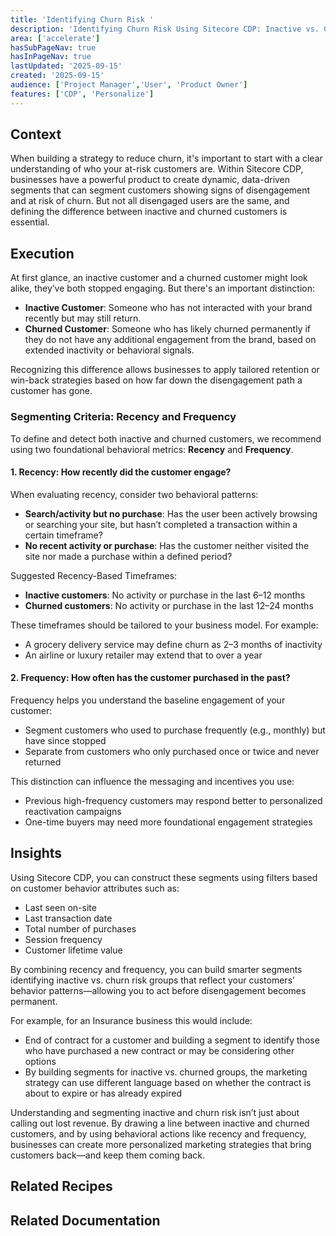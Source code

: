 ```yaml
---
title: 'Identifying Churn Risk '
description: 'Identifying Churn Risk Using Sitecore CDP: Inactive vs. Churned Customers'
area: ['accelerate']
hasSubPageNav: true
hasInPageNav: true
lastUpdated: '2025-09-15'
created: '2025-09-15'
audience: ['Project Manager','User', 'Product Owner']
features: ['CDP', 'Personalize']
---
```


## Context
When building a strategy to reduce churn, it's important to start with a clear understanding of who your at-risk customers are. Within Sitecore CDP, businesses have a powerful product to create dynamic, data-driven segments that can segment customers showing signs of disengagement and at risk of churn. But not all disengaged users are the same, and defining the difference between inactive and churned customers is essential.


## Execution
At first glance, an inactive customer and a churned customer might look alike, they’ve both stopped engaging. But there's an important distinction:

- **Inactive Customer**: Someone who has not interacted with your brand recently but may still return.  
- **Churned Customer**: Someone who has likely churned permanently if they do not have any additional engagement from the brand, based on extended inactivity or behavioral signals.  

Recognizing this difference allows businesses to apply tailored retention or win-back strategies based on how far down the disengagement path a customer has gone.


### Segmenting Criteria: Recency and Frequency

To define and detect both inactive and churned customers, we recommend using two foundational behavioral metrics: **Recency** and **Frequency**.

#### 1. Recency: How recently did the customer engage?

When evaluating recency, consider two behavioral patterns:

- **Search/activity but no purchase**: Has the user been actively browsing or searching your site, but hasn’t completed a transaction within a certain timeframe?  
- **No recent activity or purchase**: Has the customer neither visited the site nor made a purchase within a defined period?  

Suggested Recency-Based Timeframes:

- **Inactive customers**: No activity or purchase in the last 6–12 months
- **Churned customers**: No activity or purchase in the last 12–24 months

These timeframes should be tailored to your business model. For example:  
- A grocery delivery service may define churn as 2–3 months of inactivity  
- An airline or luxury retailer may extend that to over a year


#### 2. Frequency: How often has the customer purchased in the past?

Frequency helps you understand the baseline engagement of your customer:

- Segment customers who used to purchase frequently (e.g., monthly) but have since stopped  
- Separate from customers who only purchased once or twice and never returned  

This distinction can influence the messaging and incentives you use:  
- Previous high-frequency customers may respond better to personalized reactivation campaigns
- One-time buyers may need more foundational engagement strategies


## Insights

Using Sitecore CDP, you can construct these segments using filters based on customer behavior attributes such as:

- Last seen on-site  
- Last transaction date  
- Total number of purchases  
- Session frequency  
- Customer lifetime value  

By combining recency and frequency, you can build smarter segments identifying inactive vs. churn risk groups that reflect your customers’ behavior patterns—allowing you to act before disengagement becomes permanent.

For example, for an Insurance business this would include:
- End of contract for a customer and building a segment to identify those who have purchased a new contract or may be considering other options  
- By building segments for inactive vs. churned groups, the marketing strategy can use different language based on whether the contract is about to expire or has already expired  

Understanding and segmenting inactive and churn risk isn’t just about calling out lost revenue. By drawing a line between inactive and churned customers, and by using behavioral actions like recency and frequency, businesses can create more personalized marketing strategies that bring customers back—and keep them coming back.


## Related Recipes

<Row columns={2}>
  <Link title="Personalization vision" link="/learn/accelerate/cdp-personalize/optimization/personalization-vision" />
</Row>

## Related Documentation

<Row columns={2}>
</Row>
